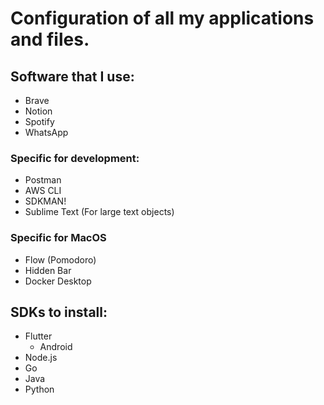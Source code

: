 # Configuration of all my applications and files.

## Software that I use:
- Brave
- Notion
- Spotify
- WhatsApp

### Specific for development:
- Postman
- AWS CLI
- SDKMAN!
- Sublime Text (For large text objects)

### Specific for MacOS
- Flow (Pomodoro)
- Hidden Bar
- Docker Desktop

## SDKs to install:
- Flutter
    - Android
- Node.js
- Go
- Java
- Python
